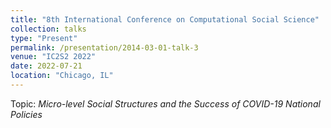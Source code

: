 ```yaml
---
title: "8th International Conference on Computational Social Science"
collection: talks
type: "Present"
permalink: /presentation/2014-03-01-talk-3
venue: "IC2S2 2022"
date: 2022-07-21
location: "Chicago, IL"
---
```


Topic: <i>Micro-level Social Structures and the Success of COVID-19 National Policies </i>
